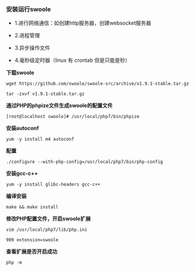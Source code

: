 ### 安装运行swoole

* 1.进行网络通信：如创建http服务器，创建websocket服务器

* 2.进程管理

* 3.异步操作文件

* 4.毫秒级定时器（linux 有 crontab 但是只能是秒）

**下载swoole**

```
wget https://github.com/swoole/swoole-src/archive/v1.9.1-stable.tar.gz
```

```
tar -zxvf v1.9.1-stable.tar.gz
```

**通过PHP的phpize文件生成swoole的配置文件**
```
[root@localhost swoole]# /usr/local/php7/bin/phpize
```

**安装autoconf**

```
yum -y install m4 autoconf
```

**配置**
```
./configure --with-php-config=/usr/local/php7/bin/php-config
```

**安装gcc-c++**
```
yum -y install glibc-headers gcc-c++
```

**编译安装**
```
make && make install
```

**修改PHP配置文件，开启swoole扩展**
```
vim /usr/local/php7/lib/php.ini
```
```
909 extension=swoole
```

**查看扩展是否开启成功**
```
php -m
```

